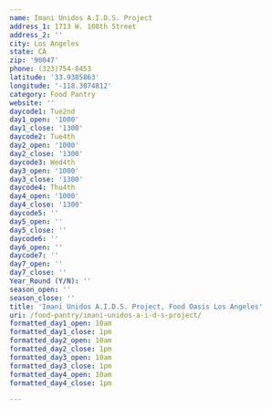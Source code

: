 ```yaml
---
name: Imani Unidos A.I.D.S. Project
address_1: 1713 W. 108th Street
address_2: ''
city: Los Angeles
state: CA
zip: '90047'
phone: (323)754-8453
latitude: '33.9385863'
longitude: '-118.3074812'
category: Food Pantry
website: ''
daycode1: Tue2nd
day1_open: '1000'
day1_close: '1300'
daycode2: Tue4th
day2_open: '1000'
day2_close: '1300'
daycode3: Wed4th
day3_open: '1000'
day3_close: '1300'
daycode4: Thu4th
day4_open: '1000'
day4_close: '1300'
daycode5: ''
day5_open: ''
day5_close: ''
daycode6: ''
day6_open: ''
daycode7: ''
day7_open: ''
day7_close: ''
Year_Round (Y/N): ''
season_open: ''
season_close: ''
title: 'Imani Unidos A.I.D.S. Project, Food Oasis Los Angeles'
uri: /food-pantry/imani-unidos-a-i-d-s-project/
formatted_day1_open: 10am
formatted_day1_close: 1pm
formatted_day2_open: 10am
formatted_day2_close: 1pm
formatted_day3_open: 10am
formatted_day3_close: 1pm
formatted_day4_open: 10am
formatted_day4_close: 1pm

---
```

